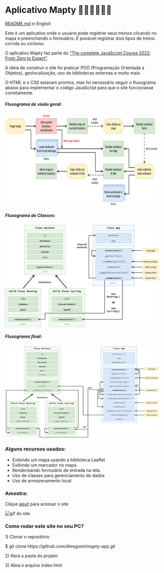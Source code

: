<h1>Aplicativo Mapty 🏃🏻‍♂️🚴🏽‍♂️</h1>

<p><a href="https://github.com/dieegomr/mapty-app/blob/main/README_pt-BR.md">README.md</a> in English</p>
<p>
Este é um aplicativo onde o usuário pode registrar seus treinos clicando no mapa e preenchendo o formulário. É possível registrar dois tipos de treino: corrida ou ciclismo.</p>
<p>O aplicativo Mapty faz parte do <a href="https://www.udemy.com/course/the-complete-javascript-course/?utm_source=adwords&utm_medium=udemyads&utm_campaign=WebDevelopment_v.PROF_la.EN_cc.BR_ti.8322&utm_content= deal4584&utm_term=_._ag_108455848694_._ad_467154447027_._kw__._de_c_._dm__._pl__._ti_dsa-774930035449_._li_1031586_._pd__._&matchtype=&gclid=CjwKCAjw14uVBhBEEiwAaufYx9TbRKLGzNDmGQA8PAaGk99qGom4VgQpkeWedZuxHN_Cs1e6m0LX0BoCUJQQAvD_BwE">"The complete JavaScript Course 2022: From Zero to Expert"</a>.</ p>
<p>A ideia de construir o site foi praticar POO (Programação Orientada a Objetos), geolocalização, uso de bibliotecas externas e muito mais.
</p>

<p>
O HTML e o CSS estavam prontos, mas foi necessário seguir o fluxograma abaixo para implementar o código JavaScript para que o site funcionasse corretamente. </p>

<h5>Fluxograma de visão geral:</h5>
<img src="Mapty-flowchart.png" alt="flowchart" width="600" height="300">
<h5>Fluxograma de Classes: </h5>
<img src="Mapty-architecture-part-1.png" alt="fluxograma" largura="600" altura="300">
<h5>Fluxograma final: </h5>
<img src="Mapty-architecture-final.png" alt="flowchart" width="600" height="300">

<h3>Alguns recursos usados:</h3>
<ul>
<li>Exibindo um mapa usando a biblioteca Leaflet</li>
<li>Exibindo um marcador no mapa</li>
<li>Renderizando formulário de entrada na tela</li>
<li>Uso de classes para gerenciamento de dados</li>
<li>Uso de armazenamento local</li>
</ul>

<h3>Amostra:</h3>
<p>Clique <a href="https://dieegomr.github.io/mapty-app/">aqui!</a> para acessar o site</p>
<img src="mapty-app.gif" alt="gif do site" largura="800" altura="500">

<h3>Como rodar este site no seu PC?</h3>

<p>1) Clonar o repositório </p>
<p> $ git clone https://github.com/dieegomr/mapty-app.git</p>
<p>2) Abra a pasta do projeto</p>
<p>3) Abra o arquivo index.html</p>
